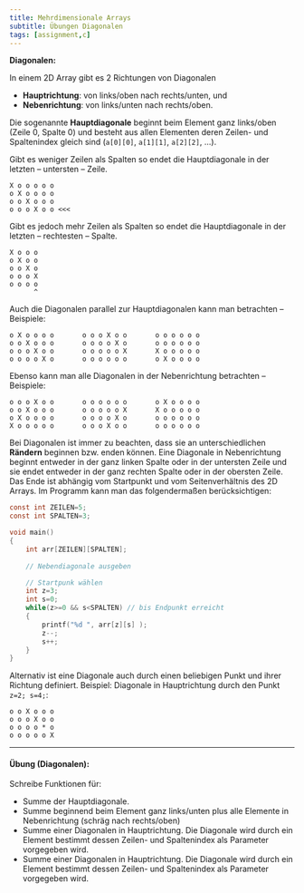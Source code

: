```yaml
---
title: Mehrdimensionale Arrays
subtitle: Übungen Diagonalen
tags: [assignment,c]
---
```


**Diagonalen:**

In einem 2D Array gibt es 2 Richtungen von Diagonalen


- **Hauptrichtung**: von links/oben nach rechts/unten, und
- **Nebenrichtung**: von links/unten nach rechts/oben.

Die sogenannte **Hauptdiagonale** beginnt beim Element ganz links/oben (Zeile 0, Spalte 0) und besteht aus allen Elementen deren Zeilen- und Spaltenindex gleich sind (`a[0][0]`, `a[1][1]`, `a[2][2]`, ...).

Gibt es weniger Zeilen als Spalten so endet die Hauptdiagonale in der letzten – untersten – Zeile.

```
X o o o o o
o X o o o o
o o X o o o
o o o X o o <<<
```



Gibt es jedoch mehr Zeilen als Spalten so endet die Hauptdiagonale in der letzten – rechtesten – Spalte.


```
X o o o
o X o o
o o X o
o o o X
o o o o
      ^
```



Auch die Diagonalen parallel zur Hauptdiagonalen kann man betrachten – Beispiele:


```
o X o o o o       o o o X o o       o o o o o o
o o X o o o       o o o o X o       o o o o o o
o o o X o o       o o o o o X       X o o o o o
o o o o X o       o o o o o o       o X o o o o
```




Ebenso kann man alle Diagonalen in der Nebenrichtung betrachten – Beispiele:


```
o o o X o o       o o o o o o       o X o o o o
o o X o o o       o o o o o X       X o o o o o
o X o o o o       o o o o X o       o o o o o o
X o o o o o       o o o X o o       o o o o o o
```

Bei Diagonalen ist immer zu beachten, dass sie an unterschiedlichen **Rändern** beginnen bzw. enden können.
Eine Diagonale in Nebenrichtung beginnt entweder in der ganz linken Spalte oder in der untersten Zeile und sie endet entweder in der ganz rechten Spalte oder in der obersten Zeile. Das Ende ist abhängig vom Startpunkt und vom Seitenverhältnis des 2D Arrays.
Im Programm kann man das folgendermaßen berücksichtigen:

```c
const int ZEILEN=5;
const int SPALTEN=3;

void main()
{
	int arr[ZEILEN][SPALTEN];
	
	// Nebendiagonale ausgeben

	// Startpunk wählen
	int z=3;
	int s=0;
	while(z>=0 && s<SPALTEN) // bis Endpunkt erreicht
	{
		printf("%d ", arr[z][s] );
		z--;
		s++;
	}
}
```

Alternativ ist eine Diagonale auch durch einen beliebigen Punkt und ihrer Richtung definiert.
Beispiel: Diagonale in Hauptrichtung durch den Punkt `z=2; s=4;`:

```
o o X o o o
o o o X o o
o o o o * o
o o o o o X
```

 

---

#### **Übung (Diagonalen):**

Schreibe Funktionen für:
- Summe der Hauptdiagonale.
- Summe beginnend beim Element ganz links/unten plus alle Elemente in Nebenrichtung (schräg nach rechts/oben)
- Summe einer Diagonalen in Hauptrichtung. Die Diagonale wird durch ein Element bestimmt dessen Zeilen- und Spaltenindex als Parameter vorgegeben wird.
- Summe einer Diagonalen in Hauptrichtung. Die Diagonale wird durch ein Element bestimmt dessen Zeilen- und Spaltenindex als Parameter vorgegeben wird.
